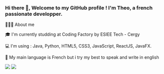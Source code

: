 ### Hi there 👋, Welcome to my GitHub profile ! I'm Theo, a french passionate developper.



🙋🏽‍♂️ About me

🎓 I'm currently studding at Coding Factory by ESIEE Tech - Cergy

💻 I'm using : Java, Python, HTML5, CSS3, JavaScript, ReactJS, JavaFX.

💬 My main language is French but i try my best to speak and write in english

![](https://github-readme-stats.vercel.app/api/top-langs/?username=TheoLandemaine&theme=radical&hide_langs_below=8)
![](https://github-readme-stats.vercel.app/api?username=TheoLandemaine&show_icons=true&theme=radical&count_private=true)
